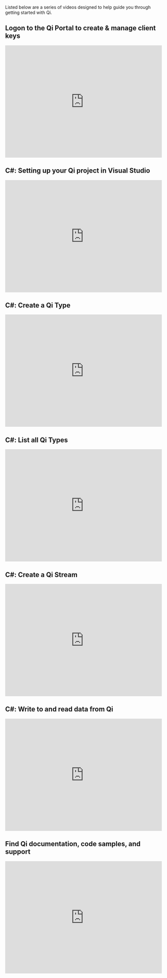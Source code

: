 Listed below are a series of videos designed to help guide you through getting started with Qi.

## Logon to the Qi Portal to create & manage client keys
<iframe width="100%" height="360" src="https://www.youtube.com/embed/__48uylCzsE?rel=0&showinfo=0" frameborder="0" allowfullscreen></iframe>

## C#: Setting up your Qi project in Visual Studio
<iframe width="100%" height="360" src="https://www.youtube.com/embed/waRbnQ-JQQ4?list=PLMcG1Hs2JbcuKoIjlEZPVtkBnI9kV4nO5" frameborder="0" allowfullscreen></iframe>

## C#: Create a Qi Type
<iframe width="100%" height="360" src="https://www.youtube.com/embed/X1d9If-Qf08?list=PLMcG1Hs2JbcuKoIjlEZPVtkBnI9kV4nO5" frameborder="0" allowfullscreen></iframe>

## C#: List all Qi Types
<iframe width="100%" height="360" src="https://www.youtube.com/embed/DTpOwfgWm0I?list=PLMcG1Hs2JbcuKoIjlEZPVtkBnI9kV4nO5" frameborder="0" allowfullscreen></iframe>

## C#: Create a Qi Stream
<iframe width="100%" height="360" src="https://www.youtube.com/embed/Cq6xEAOgzy4?list=PLMcG1Hs2JbcuKoIjlEZPVtkBnI9kV4nO5" frameborder="0" allowfullscreen></iframe>

## C#: Write to and read data from Qi
<iframe width="100%" height="360" src="https://www.youtube.com/embed/-mH1ZMLHOnk?list=PLMcG1Hs2JbcuKoIjlEZPVtkBnI9kV4nO5" frameborder="0" allowfullscreen></iframe>

## Find Qi documentation, code samples, and support
<iframe width="100%" height="360" src="https://www.youtube.com/embed/hkhId0zDZVg?list=PLMcG1Hs2JbcuKoIjlEZPVtkBnI9kV4nO5" frameborder="0" allowfullscreen></iframe>

